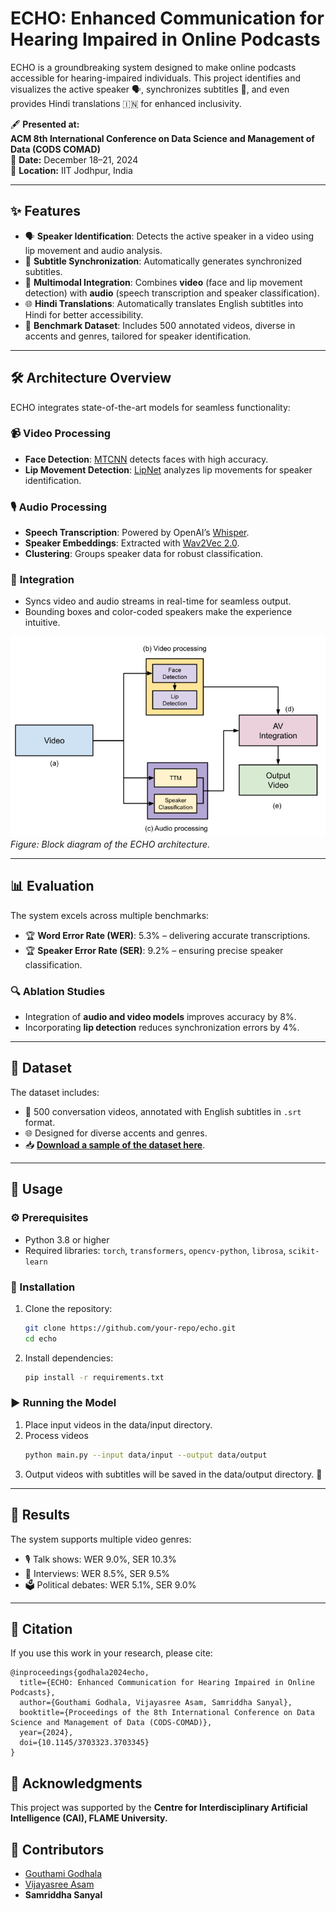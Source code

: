# ECHO: Enhanced Communication for Hearing Impaired in Online Podcasts

ECHO is a groundbreaking system designed to make online podcasts accessible for hearing-impaired individuals. This project identifies and visualizes the active speaker 🗣️, synchronizes subtitles 📝, and even provides Hindi translations 🇮🇳 for enhanced inclusivity.  

🖋️ **Presented at:**  
**ACM 8th International Conference on Data Science and Management of Data (CODS COMAD)**  
📅 **Date:** December 18–21, 2024  
📍 **Location:** IIT Jodhpur, India  

---

## ✨ Features
- 🗣️ **Speaker Identification**: Detects the active speaker in a video using lip movement and audio analysis.  
- 📝 **Subtitle Synchronization**: Automatically generates synchronized subtitles.  
- 🎥 **Multimodal Integration**: Combines **video** (face and lip movement detection) with **audio** (speech transcription and speaker classification).  
- 🌐 **Hindi Translations**: Automatically translates English subtitles into Hindi for better accessibility.  
- 📂 **Benchmark Dataset**: Includes 500 annotated videos, diverse in accents and genres, tailored for speaker identification.  

---

## 🛠️ Architecture Overview
ECHO integrates state-of-the-art models for seamless functionality:  
### 📹 **Video Processing**  
- **Face Detection**: [MTCNN](https://arxiv.org/abs/1604.02878) detects faces with high accuracy.  
- **Lip Movement Detection**: [LipNet](https://arxiv.org/abs/1611.01599) analyzes lip movements for speaker identification.  

### 🎙️ **Audio Processing**  
- **Speech Transcription**: Powered by OpenAI’s [Whisper](https://github.com/openai/whisper).  
- **Speaker Embeddings**: Extracted with [Wav2Vec 2.0](https://arxiv.org/abs/2006.11477).  
- **Clustering**: Groups speaker data for robust classification.  

### 🔗 **Integration**  
- Syncs video and audio streams in real-time for seamless output.  
- Bounding boxes and color-coded speakers make the experience intuitive.

![Model Overview](images/block_diagram.png)  
*Figure: Block diagram of the ECHO architecture.*

---

## 📊 Evaluation
The system excels across multiple benchmarks:  
- 🏆 **Word Error Rate (WER)**: 5.3% – delivering accurate transcriptions.  
- 🏆 **Speaker Error Rate (SER)**: 9.2% – ensuring precise speaker classification.  

### 🔍 Ablation Studies
- Integration of **audio and video models** improves accuracy by 8%.  
- Incorporating **lip detection** reduces synchronization errors by 4%.

---

## 📂 Dataset
The dataset includes:  
- 🎥 500 conversation videos, annotated with English subtitles in `.srt` format.  
- 🌐 Designed for diverse accents and genres.  
- 📥 **[Download a sample of the dataset here](https://drive.google.com/drive/folders/1-5IJ-gzepjWvkoEkowTQfArjBg2QZD_A?usp=drive_link)**.  

---

## 🚀 Usage
### ⚙️ Prerequisites  
- Python 3.8 or higher  
- Required libraries: `torch`, `transformers`, `opencv-python`, `librosa`, `scikit-learn`

### 🔧 Installation
1. Clone the repository:  
   ```bash
   git clone https://github.com/your-repo/echo.git
   cd echo
2. Install dependencies:
    ```bash
    pip install -r requirements.txt
### ▶️ Running the Model
1. Place input videos in the data/input directory.
2. Process videos
    ```bash
    python main.py --input data/input --output data/output
3. Output videos with subtitles will be saved in the data/output directory. 🎉
---
## 🏅 Results
The system supports multiple video genres:

- 🎙️ Talk shows: WER 9.0%, SER 10.3%
- 🎤 Interviews: WER 8.5%, SER 9.5%
- 🗳️ Political debates: WER 5.1%, SER 9.0%
---
## 📜 Citation
If you use this work in your research, please cite:
```
@inproceedings{godhala2024echo,
  title={ECHO: Enhanced Communication for Hearing Impaired in Online Podcasts},
  author={Gouthami Godhala, Vijayasree Asam, Samriddha Sanyal},
  booktitle={Proceedings of the 8th International Conference on Data Science and Management of Data (CODS-COMAD)},
  year={2024},
  doi={10.1145/3703323.3703345}
}
```
## 🙏 Acknowledgments
This project was supported by the **Centre for Interdisciplinary Artificial Intelligence (CAI), FLAME University.**

## 👥 Contributors  
- [Gouthami Godhala](https://github.com/gouthamireddy2507)
- [Vijayasree Asam](https://github.com/vijayasree1284)
- **Samriddha Sanyal**
